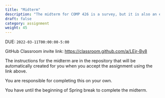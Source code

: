 ```yaml
---
title: "Midterm"
description: "The midterm for COMP 426 is a survey, but it is also an exercise in following instructions and using the skills that you have been developing in this course."
draft: false
category: assignment
weight: 45
---
```


DUE: `2022-03-11T00:00:00-5:00`

GitHub Classroom invite link: https://classroom.github.com/a/LEjr-By8

The instructions for the midterm are in the repository that will be automatically created for you when you accept the assignment using the link above.

You are responsible for completing this on your own.

You have until the beginning of Spring break to complete the midterm.
